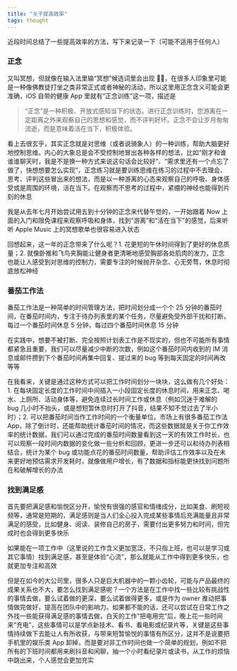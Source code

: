 ```yaml
---
title: "关于提高效率"
tags: thought
---
```


近段时间总结了一些提高效率的方法，写下来记录一下（可能不适用于任何人）

<!--more-->

### 正念

又叫冥想，但就像在输入法里输“冥想”候选词里会出现 🧘‍♂️，在很多人印象里可能是一种像佛教徒打坐之类非常正式或者神秘的活动，所以这里用正念含义可能会更准确，iOS 自带的健康 App 里就有“正念训练”这一项，描述是

> “正念”是一种积极、开放式感知当下的状态。进行正念训练时，您游离在一定距离之外来观察自己的思想和感觉，而不评判好坏。正念不会让岁月匆匆流逝，而是意味着活在当下，积极体验。

看上去很玄乎，其实正念就是对思维（或者说骑象人）的一种训练，帮助大脑更好地控制思维。内心的大象总是会不受控制地冒出各种各样的想法，比如“刚才和谁谁谁聊天时，我是不是换一种方式来说这句话会比较好”、“需求里还有一个点忘了做了，快想想要怎么实现”，正念练习就是要训练思维在练习的过程中不去理会、思考、评判这些冒出来的想法，而是以一种游离的心态来观察自己的呼吸、身体感受或是周围的环境，活在当下。在观察而不思考的过程中，紧绷的神经也能得到片刻的休息

我是从去年七月开始尝试用五到十分钟的正念来代替午觉的，一开始跟着 Now 上面的入门和限免课程来观察呼吸和身体，找到“游离”和“活在当下”的感觉，后来听听 Apple Music 上的冥想歌单也很容易进入状态

回想起来，这一年的正念带来了什么呢？1. 花更短的午休时间得到了更好的休息质量；2. 就像卧推和飞鸟夹胸能让健身者更清晰地感受胸部各处肌肉的发力，正念也能让人感受到对思维的控制力，需要专注的时候抛开杂念、心无旁骛，休息时彻底放松神经

### 番茄工作法

番茄工作法是一种简单的时间管理方法，把时间划分成一个个 25 分钟的番茄时间，在番茄时间内，专注于待办列表里的某个任务，尽量避免受外部干扰和打断，每过一个番茄时间休息 5 分钟，每过四个番茄时间休息 15 分钟

在实践中，想要不被打断、完全按照计划表工作是不现实的，但也不可能所有事情都紧急且重要，我们可以尽量减少中断的次数，例如这个番茄时间内收到的 IM 消息或邮件攒到下个番茄时间再集中回复、提过来的 bug 等到每天固定的时间再改等等

在我看来，关键是通过这种方式可以把工作时间划分一块块，这么做有几个好处：1. 在每块固定长度的工作时间中间插入一小段固定长度的休息时间，用来正念、喝水、上厕所、活动身体等，避免连续过长时间工作或休息（例如沉迷于难解的 bug 几小时不抬头，或是想短暂休息时打开了抖音，结果不知不觉过去了半小时）；2. 可以把番茄时间当作工作时间的一个衡量单位。市场上有很多番茄工作法 App，除了倒计时，还能帮助统计番茄时间的情况，而这些数据就是关于你工作效率的统计数据，我们可以通过完成的番茄时间数量看到这一天的有效工作时长，也可以观察一段时间内数据的变化做一些分析和回顾，更进一步还可以和待办列表相结合，统计为某个 bug 或功能点花的番茄时间数量，帮助评估工作效率以及在未来更好地预估需求开发耗时，就像做用户增长，有了数据和指标能更快找到问题所在和破解增长的办法

### 找到满足感

首先要把满足感和愉悦区分开，愉悦有很强的感官和情绪成分，比如美食、刷短视频等，通常是短期的，满足感则是当人们全心投入完成某些事情后充满能量且非常满足的感受，比如健身、阅读、装修自己的房子，需要付出更多努力和时间，但完成时也会得到更多快乐

如果能在一项工作中（这里说的工作含义更加宽泛，不只指上班，也可以是学习或其它事情）找到满足感，甚至是体验“心流”，那么就能从工作中得到更多快乐，也就更加专注和高效

但是在如今的大公司里，很多人只是巨大机器中的一颗小齿轮，可能与产品最终的成果关系也不大，要怎么找到满足感呢？一个方法是在工作中找一些比较有挑战性的事情去做，要么试着做的更深，要么试着做得更多，或是作为 owner 推动把事情做完做好，提高在团队中的影响力。如果都不能的话，还可以尝试在日常工作之外找一些能获得满足感的事情去做，白天的工作“把电用完”后，晚上花一些时间来“充电”，这些事情可以是学点新技术、看书、看电影或纪录片等，关键是这些事情持续做下去能让人有所收获，与带来短暂愉悦的事情有所区分，这并不是说要把手机里的娱乐类 App 卸掉，而是要对非工作时间也做一个简单的规划，例如不把所有的下班时间都用来刷抖音和闲聊，抽一个小时看纪录片或读书，从工作的烦恼中跳出来，个人感觉会更加充实